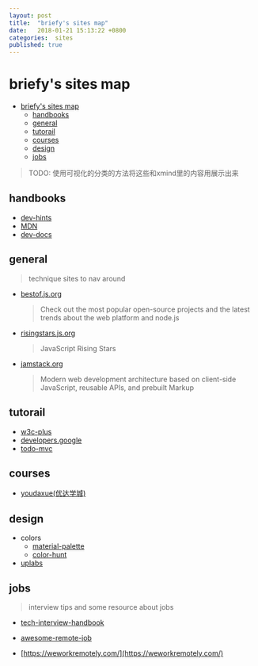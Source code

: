 ```yaml
---
layout: post
title:  "briefy's sites map"
date:   2018-01-21 15:13:22 +0800
categories:  sites
published: true
---
```

# briefy's sites map

- [briefy's sites map](#briefys-sites-map)
  - [handbooks](#handbooks)
  - [general](#general)
  - [tutorail](#tutorail)
  - [courses](#courses)
  - [design](#design)
  - [jobs](#jobs)

> TODO: 使用可视化的分类的方法将这些和xmind里的内容用展示出来

## handbooks

- [dev-hints](https://devhints.io/)
- [MDN](https://developer.mozilla.org/en-US/)
- [dev-docs](http://devdocs.io/)

## general

> technique sites to nav around

- [bestof.js.org](https://bestof.js.org/)

    > Check out the most popular open-source projects and the latest trends about the web platform and node.js
- [risingstars.js.org](https://risingstars.js.org)

    > JavaScript Rising Stars

- [jamstack.org](https://jamstack.org/)

    > Modern web development architecture based on client-side JavaScript, reusable APIs, and prebuilt Markup

## tutorail

- [w3c-plus](https://www.w3cplus.com/)
- [developers.google](https://developers.google.com/web/)
- [todo-mvc](http://todomvc.com/)

## courses

- [youdaxue(优达学城)](http://www.youdaxue.com)

## design

- colors
  - [material-palette](https://www.materialpalette.com/)
  - [color-hunt](http://colorhunt.co/)
- [uplabs](https://www.uplabs.com/)

## jobs

> interview tips and some resource about jobs

- [tech-interview-handbook](https://github.com/yangshun/tech-interview-handbook)

- [awesome-remote-job](https://github.com/lukasz-madon/awesome-remote-job)
- [https://weworkremotely.com/](https://weworkremotely.com/)
